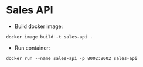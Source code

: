 # Sales API

- Build docker image:

```shell
docker image build -t sales-api .
```

- Run container:

```shell
docker run --name sales-api -p 8002:8002 sales-api
```
